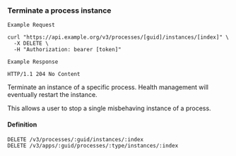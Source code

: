 ### Terminate a process instance

```
Example Request
```

```shell
curl "https://api.example.org/v3/processes/[guid]/instances/[index]" \
  -X DELETE \
  -H "Authorization: bearer [token]"
```

```
Example Response
```

```http
HTTP/1.1 204 No Content
```

Terminate an instance of a specific process. Health management will eventually restart the instance.

This allows a user to stop a single misbehaving instance of a process.

#### Definition
`DELETE /v3/processes/:guid/instances/:index` <br>
`DELETE /v3/apps/:guid/processes/:type/instances/:index`
